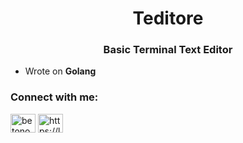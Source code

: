 <h1 align="center">Teditore</h1>
<h3 align="center">Basic Terminal Text Editor</h3>

- Wrote on **Golang**

<h3 align="left">Connect with me:</h3>
<p align="left">
<a href="https://twitter.com/betonomochalka" target="blank"><img align="center" src="https://raw.githubusercontent.com/rahuldkjain/github-profile-readme-generator/master/src/images/icons/Social/twitter.svg" alt="betonomochalka" height="30" width="40" /></a>
<a href="https://www.leetcode.com/https://leetcode.com/betonomochalka/" target="blank"><img align="center" src="https://raw.githubusercontent.com/rahuldkjain/github-profile-readme-generator/master/src/images/icons/Social/leet-code.svg" alt="https://leetcode.com/betonomochalka/" height="30" width="40" /></a>
</p>

